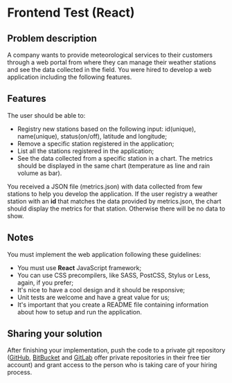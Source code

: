 # Frontend Test (React)

## Problem description

A company wants to provide meteorological services to their customers through a web portal from where they can manage their weather stations and see the data collected in the field. You were hired to develop a web application including the following features.

## Features

The user should be able to:
- Registry new stations based on the following input: id(unique), name(unique), status(on/off), latitude and longitude;
- Remove a specific station registered in the application;
- List all the stations registered in the application;
- See the data collected from a specific station in a chart. The metrics should be displayed in the same chart (temperature as line and rain volume as bar).

You received a JSON file (metrics.json) with data collected from few stations to help you develop the application. If the user registry a weather station with an **id** that matches the data provided by metrics.json, the chart should display the metrics for that station. Otherwise there will be no data to show.

## Notes

You must implement the web application following these guidelines:

- You must use **React** JavaScript framework;
- You can use CSS precompilers, like SASS, PostCSS, Stylus or Less, again, if you prefer;
- It's nice to have a cool design and it should be responsive;
- Unit tests are welcome and have a great value for us;
- It's important that you create a README file containing information about how to setup and run the application.

## Sharing your solution

After finishing your implementation, push the code to a private git repository ([GitHub](https://github.com/pricing), [BitBucket](https://bitbucket.org) and [GitLab](https://gitlab.com) offer private repositories in their free tier account) and grant access to the person who is taking care of your hiring process.
